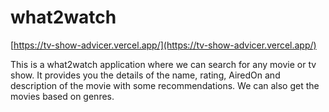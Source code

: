 # what2watch
[https://tv-show-advicer.vercel.app/](https://tv-show-advicer.vercel.app/)

This is a what2watch application where we can search for any movie or tv show.
It provides you the details of the name, rating, AiredOn and description of the movie with some recommendations.
We can also get the movies based on genres.
